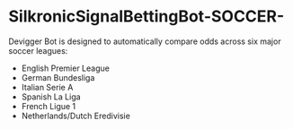 # SilkronicSignalBettingBot-SOCCER-
Devigger Bot is designed to automatically compare odds across six major soccer leagues:
- English Premier League
- German Bundesliga
- Italian Serie A
- Spanish La Liga
- French Ligue 1
- Netherlands/Dutch Eredivisie
